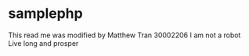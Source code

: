 samplephp
=========

This read me was modified by Matthew Tran 30002206
I am not a robot
Live long and prosper
